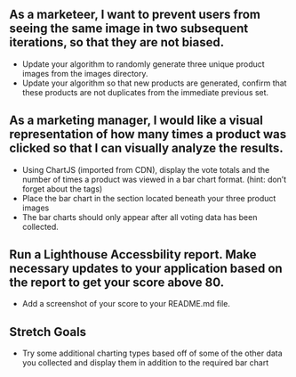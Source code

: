 ## As a marketeer, I want to prevent users from seeing the same image in two subsequent iterations, so that they are not biased.

- Update your algorithm to randomly generate three unique product images from the images directory.
- Update your algorithm so that new products are generated, confirm that these products are not duplicates from the immediate previous set.

## As a marketing manager, I would like a visual representation of how many times a product was clicked so that I can visually analyze the results.

- Using ChartJS (imported from CDN), display the vote totals and the number of times a product was viewed in a bar chart format. (hint: don’t forget about the <canvas> tags)
- Place the bar chart in the section located beneath your three product images
- The bar charts should only appear after all voting data has been collected.

## Run a Lighthouse Accessbility report. Make necessary updates to your application based on the report to get your score above 80.

- Add a screenshot of your score to your README.md file.

## Stretch Goals

- Try some additional charting types based off of some of the other data you collected and display them in addition to the required bar chart
